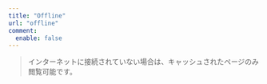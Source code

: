 ```yaml
---
title: "Offline"
url: "offline"
comment:
  enable: false
---
```


> インターネットに接続されていない場合は、キャッシュされたページのみ閲覧可能です。
